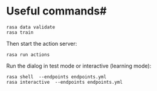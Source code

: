 # Useful commands#
```shell 
rasa data validate
rasa train
```
Then start the action server:
```shell
rasa run actions
```

Run the dialog in test mode or interactive (learning mode):
```shell
rasa shell  --endpoints endpoints.yml
rasa interactive  --endpoints endpoints.yml
```


